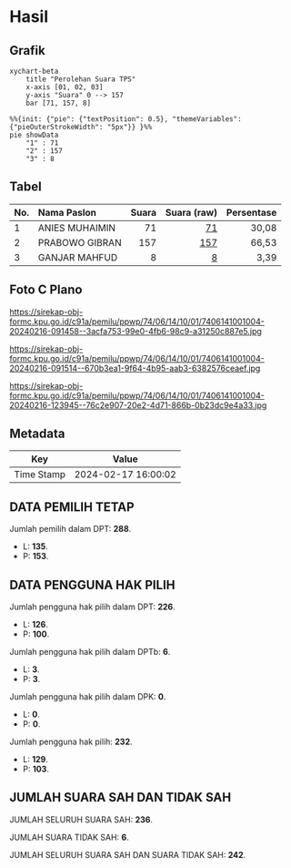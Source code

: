 # Hasil

## Grafik

```mermaid
xychart-beta
    title "Perolehan Suara TPS"
    x-axis [01, 02, 03]
    y-axis "Suara" 0 --> 157
    bar [71, 157, 8]
```

```mermaid
%%{init: {"pie": {"textPosition": 0.5}, "themeVariables": {"pieOuterStrokeWidth": "5px"}} }%%
pie showData
    "1" : 71
    "2" : 157
    "3" : 8
```

## Tabel

| No. | Nama Paslon    | Suara | Suara (raw) | Persentase |
|:--- |:-------------- | -----:| -----------:| ----------:|
| 1   | ANIES MUHAIMIN | 71    | [71][p-1]   | 30,08      |
| 2   | PRABOWO GIBRAN | 157   | [157][p-2]  | 66,53      |
| 3   | GANJAR MAHFUD  | 8     | [8][p-3]    | 3,39       |


[p-1]: https://github.com/gigit-pemilu/pemilu-2024-74-sulawesi-tenggara/blob/main/pilpres/hitung-suara/sub/74-sulawesi-tenggara/sub/06-bombana/sub/14-kabaena-barat/sub/1001-sikeli/sub/004-tps/sub/paslon-1.txt
[p-2]: https://github.com/gigit-pemilu/pemilu-2024-74-sulawesi-tenggara/blob/main/pilpres/hitung-suara/sub/74-sulawesi-tenggara/sub/06-bombana/sub/14-kabaena-barat/sub/1001-sikeli/sub/004-tps/sub/paslon-2.txt
[p-3]: https://github.com/gigit-pemilu/pemilu-2024-74-sulawesi-tenggara/blob/main/pilpres/hitung-suara/sub/74-sulawesi-tenggara/sub/06-bombana/sub/14-kabaena-barat/sub/1001-sikeli/sub/004-tps/sub/paslon-3.txt

## Foto C Plano

https://sirekap-obj-formc.kpu.go.id/c91a/pemilu/ppwp/74/06/14/10/01/7406141001004-20240216-091458--3acfa753-99e0-4fb6-98c9-a31250c887e5.jpg

https://sirekap-obj-formc.kpu.go.id/c91a/pemilu/ppwp/74/06/14/10/01/7406141001004-20240216-091514--670b3ea1-9f64-4b95-aab3-6382576ceaef.jpg

https://sirekap-obj-formc.kpu.go.id/c91a/pemilu/ppwp/74/06/14/10/01/7406141001004-20240216-123945--76c2e907-20e2-4d71-866b-0b23dc9e4a33.jpg


## Metadata

| Key        | Value               |
| ---------- | ------------------- |
| Time Stamp | 2024-02-17 16:00:02 |


## DATA PEMILIH TETAP

Jumlah pemilih dalam DPT: **288**.
 * L: **135**.
 * P: **153**.

## DATA PENGGUNA HAK PILIH

Jumlah pengguna hak pilih dalam DPT: **226**.
 * L: **126**.
 * P: **100**.

Jumlah pengguna hak pilih dalam DPTb: **6**.
 * L: **3**.
 * P: **3**.

Jumlah pengguna hak pilih dalam DPK: **0**.
 * L: **0**.
 * P: **0**.

Jumlah pengguna hak pilih: **232**.
 * L: **129**.
 * P: **103**.

## JUMLAH SUARA SAH DAN TIDAK SAH

JUMLAH SELURUH SUARA SAH: **236**.

JUMLAH SUARA TIDAK SAH: **6**.

JUMLAH SELURUH SUARA SAH DAN SUARA TIDAK SAH: **242**.


